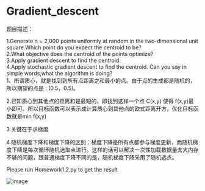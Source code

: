 # Gradient_descent
题目描述： 

1.Generate n = 2,000 points uniformly at random in the two-dimensional unit square.Which point do you expect the centroid to be?  
2.What objective does the centroid of the points optimize?  
3.Apply gradient descent to find the centroid.  
4.Apply stochastic gradient descent to find the centroid. Can you say in simple words,what the algorithm is doing?  
1、所谓质心，就是找到到所有点距离之和最小的点。由于点的生成都是随机的，所以期望的点是 : (0.5，0.5)。

2.已知质心到其他点的距离和是最短的，即找到这样一个点 C(x,y) 使得 f(x,y)最小即可。所以目标函数可以表示成计算质心到其他点的欧式距离开方，优化目标函数就是min f(x,y)

3.关键在于求梯度

4.随机梯度下降和梯度下降的区别：梯度下降是所有点都参与梯度更新，而随机梯度下降是每次循环随机选取点进行。这样的话可以解决一次性加载数据量太大内存不够的问题，跟普通梯度下降不同的是，随机梯度下降采用了随机选点。

Please run Homework1.2.py to get the result

![image](https://github.com/zhangjunyi1225054736/Gradient_descent/blob/master/1.png)



